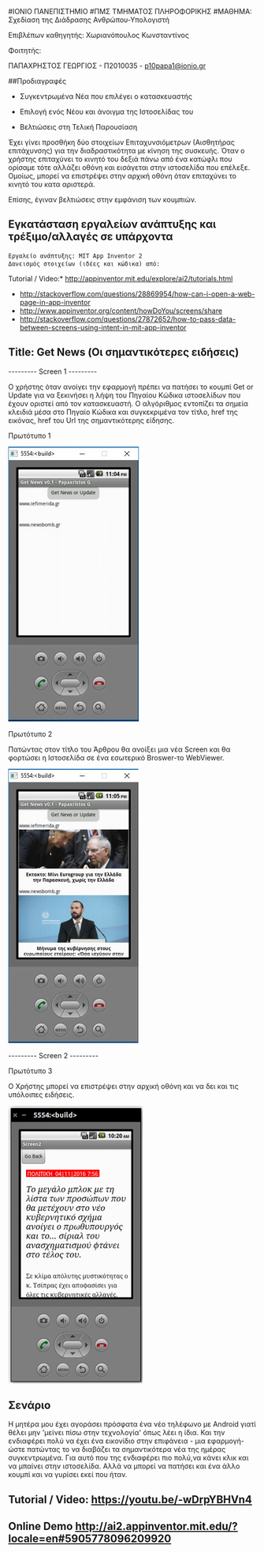 #ΙΟΝΙΟ ΠΑΝΕΠΙΣΤΗΜΙΟ
#ΠΜΣ ΤΜΗΜΑΤΟΣ ΠΛΗΡΟΦΟΡΙΚΗΣ
#ΜΑΘΗΜΑ: Σχεδίαση της Διάδρασης Ανθρώπου-Υπολογιστή

Επιβλέπων καθηγητής: Χωριανόπουλος Κωνσταντίνος

Φοιτητής:

ΠΑΠΑΧΡΗΣΤΟΣ ΓΕΩΡΓΙΟΣ - Π2010035 - p10papa1@ionio.gr

##Προδιαγραφές

* Συγκεντρωμένα Νέα που επιλέγει ο κατασκευαστής
* Επιλογή ενός Νέου και άνοιγμα της Ιστοσελίδας του

* Βελτιώσεις στη Τελική Παρουσίαση

Έχει γίνει προσθήκη δύο στοιχείων Επιταχυνσιόμετρων (Αισθητήρας επιτάχυνσης) για την
διαδραστικότητα με κίνηση της συσκευής. 
Όταν ο χρήστης επιταχύνει το κινητό του δεξιά πάνω από ένα κατώφλι που ορίσαμε 
τότε αλλάζει οθόνη και εισάγεται στην ιστοσελίδα που επέλεξε.
Ομοίως, μπορεί να επιστρέψει στην αρχική οθόνη όταν επιταχύνει το κινητό του κατα αριστερά.

Επίσης, έγιναν βελτιώσεις στην εμφάνιση των κουμπιών.

## Εγκατάσταση εργαλείων ανάπτυξης και τρέξιμο/αλλαγές σε υπάρχοντα

    Εργαλείο ανάπτυξης: MIT App Inventor 2
    Δανεισμός στοιχείων (ιδέες και κώδικα) από: 
Tutorial / Video:*	http://appinventor.mit.edu/explore/ai2/tutorials.html
*	http://stackoverflow.com/questions/28869954/how-can-i-open-a-web-page-in-app-inventor
*	http://www.appinventor.org/content/howDoYou/screens/share
*	http://stackoverflow.com/questions/27872652/how-to-pass-data-between-screens-using-intent-in-mit-app-inventor


##  Title: Get News (Οι σημαντικότερες ειδήσεις)

--------- Screen 1 --------- 

Ο χρήστης όταν ανοίγει την εφαρμογή πρέπει να πατήσει το κουμπί Get or Update
για να ξεκινήσει η λήψη του Πηγαίου Κώδικα ιστοσελίδων που έχουν
οριστεί από τον κατασκευαστή.
Ο αλγόριθμος εντοπίζει τα σημεία κλειδιά μέσα στο Πηγαίο Κώδικα και συγκεκριμένα
τον τίτλο, href της εικόνας, href του Url της σημαντικότερης είδησης.

Πρωτότυπο 1

![App1.png](App1.png)

Πρωτότυπο 2

Πατώντας στον τίτλο του Άρθρου θα ανοίξει μια νέα Screen και 
θα φορτώσει η Ιστοσελίδα σε ένα εσωτερικό Broswer-το WebViewer.

![App2.png](App2.png)


--------- Screen 2 ---------


Πρωτότυπο 3

Ο Χρήστης μπορεί να επιστρέψει στην αρχική οθόνη και να δει και τις υπόλοιπες ειδήσεις.

![App3.png](App3.png)



##  Σενάριο

Η μητέρα μου έχει αγοράσει πρόσφατα ένα νέο τηλέφωνο με Android γιατί θέλει μην 'μείνει πίσω στην τεχνολογία' όπως λέει η ίδια.
Και την ενδιαφέρει πολύ να έχει ένα εικονίδιο στην επιφάνεια - μια εφαρμογή- ώστε πατώντας το να διαβάζει τα σημαντικότερα νέα
της ημέρας συγκεντρωμένα. Για αυτό που της ενδιαφέρει πιο πολύ,να κάνει κλικ και να μπαίνει στην ιστοσελίδα.
Αλλά να μπορεί να πατήσει και ένα άλλο κουμπί και να γυρίσει εκεί που ήταν.

## Tutorial / Video:  https://youtu.be/-wDrpYBHVn4

##  Online Demo http://ai2.appinventor.mit.edu/?locale=en#5905778096209920


